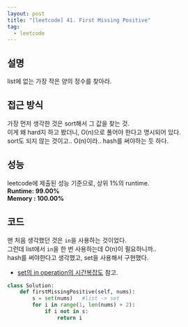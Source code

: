 ```yaml
---
layout: post
title: "[leetcode] 41. First Missing Positive"
tag:
  - leetcode
---
```


## 설명
list에 없는 가장 작은 양의 정수를 찾아라.  

## 접근 방식
가장 먼저 생각한 것은 sort해서 그 값을 찾는 것.  
이게 왜 hard지 하고 봤더니, O(n)으로 풀어야 한다고 명시되어 있다.  
sort도 되지 않는 것이고.. O(n)이라.. hash를 써야하는 듯 하다.

## 성능
leetcode에 제출된 성능 기준으로, 상위 1%의 runtime.  
**Runtime: 99.00%**  
**Memory : 100.00%**

## 코드
맨 처음 생각했던 것은 `in`을 사용하는 것이었다.  
그런데 list에서 `in`을 한 번 사용하는데 O(n)이 필요하니까..  
hash를 써야한다고 생각했고, set을 사용해서 구현했다.  
- [set의 in operation의 시간복잡도](https://meansoup.github.io/blog/2020/03/07/python_timecomplexity_data_structure/) 참고.  
```python
class Solution:
    def firstMissingPositive(self, nums):
        s = set(nums)	#list -> set
        for i in range(1, len(nums) + 2):
            if i not in s:
                return i
```
